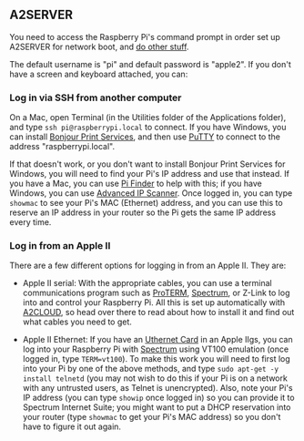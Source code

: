 ## A2SERVER

You need to access the Raspberry Pi's command prompt in order set up A2SERVER
for network boot, and [do other stuff](a2server_commands.md).

The default username is "pi" and default password is "apple2". If you
don't have a screen and keyboard attached, you can:


### Log in via SSH from another computer

On a Mac, open Terminal (in the Utilities folder of the Applications folder),
and type `ssh pi@raspberrypi.local` to connect. If you have Windows, you can
install [Bonjour Print Services][1], and then use [PuTTY][2] to connect to the
address "raspberrypi.local".

If that doesn't work, or you don't want to install Bonjour Print Services
for Windows, you will need to find your Pi's IP address and use that instead.
If you have a Mac, you can use [Pi Finder][3] to help with this; if you have
Windows, you can use [Advanced IP Scanner][4]. Once logged in, you can type
`showmac` to see your Pi's MAC (Ethernet) address, and you can use this to
reserve an IP address in your router so the Pi gets the same IP address every
time.


### Log in from an Apple II

There are a few different options for logging in from an Apple II. They are:

* Apple II serial: With the appropriate cables, you can use a terminal
  communications program such as [ProTERM][5], [Spectrum][6], or Z-Link
  to log into and control your Raspberry Pi. All this is set up
  automatically with [A2CLOUD][7], so head over there to read about how
  to install it and find out what cables you need to get.


* Apple II Ethernet: If you have an [Uthernet Card][8] in an Apple IIgs, you
  can log into your Raspberry Pi with [Spectrum][6] using VT100 emulation
  (once logged in, type `TERM=vt100`). To make this work you will need to
  first log into your Pi by one of the above methods, and type `sudo apt-get
  -y install telnetd` (you may not wish to do this if your Pi is on a network
  with any untrusted users, as Telnet is unencrypted). Also, note your Pi's
  IP address (you can type `showip` once logged in) so you can provide it to
  Spectrum Internet Suite; you might want to put a DHCP reservation into your
  router (type `showmac` to get your Pi's MAC address) so you don't have to
  figure it out again.


[1]: http://support.apple.com/kb/dl999
[2]: http://www.chiark.greenend.org.uk/~sgtatham/putty/
[3]: http://ivanx.com/raspberrypi/files/PiFinder.zip
[4]: http://www.advanced-ip-scanner.com
[5]: http://lostclassics.apple2.info/downloads/?dl_cat=11
[6]: http://www.wannop.info/speccie/Site/Speccies_Home_Pages.html
[7]: http://appleii.ivanx.com/a2cloud/
[8]: http://a2retrosystems.com
